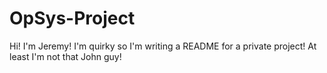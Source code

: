 # OpSys-Project

Hi! I'm Jeremy! I'm quirky so I'm writing a README for a private project! At least I'm not that John guy!
